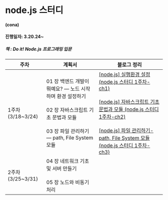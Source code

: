 # node.js 스터디 
#### (cona)

#### 진행일자: 3.20.24~ 
##### 책 : Do it! Node.js 프로그래밍 입문
| 주차 | 계획서 | 블로그 정리 |
|---|---|---|
| 1주차(3/18~3/24) | 01 장 백엔드 개발이 뭐예요? ― 노드 시작하며 환경 설정하기 <br/><br/> 02 장 자바스크립트 기초 문법과 모듈 <br/><br/>03 장 파일 관리하기 ― path, File System 모듈 | [[node.js] 실행환경 설정 (node.js 스터디 1주차-ch1)](https://im-not-robot-0.tistory.com/175)<br/><br/> [[node.js] 자바스크립트 기초문법과 모듈 (node.js 스터디 1주차-ch2)](https://im-not-robot-0.tistory.com/176)<br/><br/> [[node.js] 파일 관리하기-path, File System 모듈 (node.js 스터디 1주차-ch3)](https://im-not-robot-0.tistory.com/177) |
| 2주차(3/25~3/31) | 04 장 네트워크 기초 및 서버 만들기 <br/><br/> 05 장 노드와 비동기 처리 |  |
